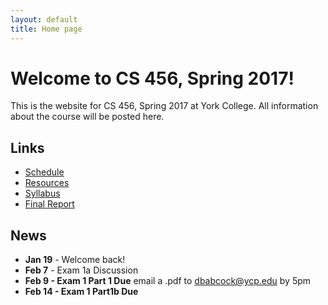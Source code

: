 ```yaml
---
layout: default
title: Home page
---
```


# Welcome to CS 456, Spring 2017!

This is the website for CS 456, Spring 2017 at York College.
All information about the course will be posted here.

## Links

* [Schedule](schedule/index.html)
* [Resources](resources.html)
* [Syllabus](syllabus.html)
* [Final Report](finalreport.html)

## News
* **Jan 19** - Welcome back!
* **Feb 7** - Exam 1a Discussion
* **Feb 9 - Exam 1 Part 1 Due** email a .pdf to dbabcock@ycp.edu by 5pm
* **Feb 14 - Exam 1 Part1b Due**


<!--
* **Jan 21** - Welcome back!
* **Jan 26 - NO CLASS, INCLEMENT WEATHER**
* **Feb 2 - NO CLASS**
* **Feb 4 - NO CLASS**
* **Feb 18** - Exam 1a Discussion
* **Feb 23 - Exam 1a Due**
* **Mar 24 - NO CLASS, EASTER BREAK**
* **Mar 29** - Exam 1b Discussion
* **Mar 31 - Exam 1b Due**
* **May 3** - Exam 2 Discussion
* **May 6 - Exam 2 Due by 5pm**
* **May 11 - Final Report Due by 11:59pm**
-->